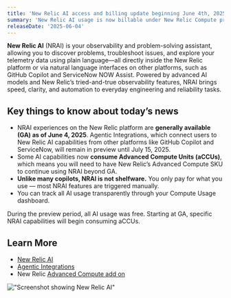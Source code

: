 ```yaml
---
title: 'New Relic AI access and billing update beginning June 4th, 2025'
summary: 'New Relic AI usage is now billable under New Relic Compute pricing plans'
releaseDate: '2025-06-04'
---
```


**New Relic AI** (NRAI) is your observability and problem-solving assistant, allowing you to discover problems, troubleshoot issues, and explore your telemetry data using plain language—all directly inside the New Relic platform or via natural language interfaces on other platforms, such as GitHub Copilot and ServiceNow NOW Assist. Powered by advanced AI models and New Relic’s tried-and-true observability features, NRAI brings speed, clarity, and automation to everyday engineering and reliability tasks.

## Key things to know about today’s news

* NRAI experiences on the New Relic platform are **generally available (GA) as of June 4, 2025**. Agentic Integrations, which connect users to New Relic AI capabilities from other platforms like GitHub Copilot and ServiceNow, will remain in preview until July 15, 2025.  
* Some AI capabilities now **consume Advanced Compute Units (aCCUs)**, which means you will need to have New Relic’s Advanced Compute SKU to continue using NRAI beyond GA.  
* **Unlike many copilots, NRAI is not shelfware.** You only pay for what you use — most NRAI features are triggered manually.  
* You can track all AI usage transparently through your Compute Usage dashboard.

During the preview period, all AI usage was free. Starting at GA, specific NRAI capabilities will begin consuming aCCUs.

## Learn More

* [New Relic AI](https://docs.newrelic.com/docs/agentic-ai/new-relic-ai/)  
* [Agentic Integrations](https://newrelic.com/platform/agentic-integrations)  
* New Relic [Advanced Compute add on](https://docs.newrelic.com/docs/accounts/accounts-billing/new-relic-one-pricing-billing/add-on-billing/)

!["Screenshot showing New Relic AI"](/images/nr-ai-1.webp "Screenshot showing New Relic AI")

